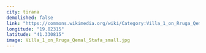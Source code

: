 ```yaml
---
city: tirana
demolished: false
link: "https://commons.wikimedia.org/wiki/Category:Villa_1_on_Rruga_Qemal_Stafa"
longitude: "19.82315"
latitude: "41.330815"
image: Villa_1_on_Rruga_Qemal_Stafa_small.jpg
---
```


